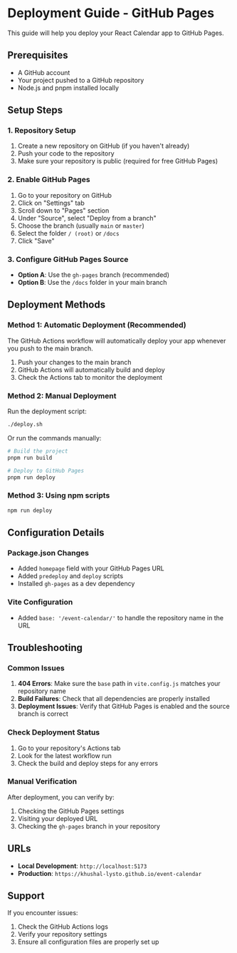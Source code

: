 # Deployment Guide - GitHub Pages

This guide will help you deploy your React Calendar app to GitHub Pages.

## Prerequisites

- A GitHub account
- Your project pushed to a GitHub repository
- Node.js and pnpm installed locally

## Setup Steps

### 1. Repository Setup

1. Create a new repository on GitHub (if you haven't already)
2. Push your code to the repository
3. Make sure your repository is public (required for free GitHub Pages)

### 2. Enable GitHub Pages

1. Go to your repository on GitHub
2. Click on "Settings" tab
3. Scroll down to "Pages" section
4. Under "Source", select "Deploy from a branch"
5. Choose the branch (usually `main` or `master`)
6. Select the folder `/ (root)` or `/docs`
7. Click "Save"

### 3. Configure GitHub Pages Source

- **Option A**: Use the `gh-pages` branch (recommended)
- **Option B**: Use the `/docs` folder in your main branch

## Deployment Methods

### Method 1: Automatic Deployment (Recommended)

The GitHub Actions workflow will automatically deploy your app whenever you push to the main branch.

1. Push your changes to the main branch
2. GitHub Actions will automatically build and deploy
3. Check the Actions tab to monitor the deployment

### Method 2: Manual Deployment

Run the deployment script:

```bash
./deploy.sh
```

Or run the commands manually:

```bash
# Build the project
pnpm run build

# Deploy to GitHub Pages
pnpm run deploy
```

### Method 3: Using npm scripts

```bash
npm run deploy
```

## Configuration Details

### Package.json Changes

- Added `homepage` field with your GitHub Pages URL
- Added `predeploy` and `deploy` scripts
- Installed `gh-pages` as a dev dependency

### Vite Configuration

- Added `base: '/event-calendar/'` to handle the repository name in the URL

## Troubleshooting

### Common Issues

1. **404 Errors**: Make sure the `base` path in `vite.config.js` matches your repository name
2. **Build Failures**: Check that all dependencies are properly installed
3. **Deployment Issues**: Verify that GitHub Pages is enabled and the source branch is correct

### Check Deployment Status

1. Go to your repository's Actions tab
2. Look for the latest workflow run
3. Check the build and deploy steps for any errors

### Manual Verification

After deployment, you can verify by:
1. Checking the GitHub Pages settings
2. Visiting your deployed URL
3. Checking the `gh-pages` branch in your repository

## URLs

- **Local Development**: `http://localhost:5173`
- **Production**: `https://khushal-lysto.github.io/event-calendar`

## Support

If you encounter issues:
1. Check the GitHub Actions logs
2. Verify your repository settings
3. Ensure all configuration files are properly set up
